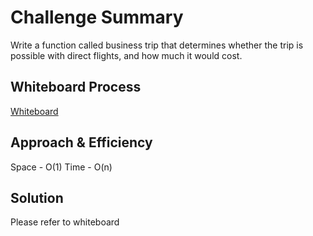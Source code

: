 # Challenge Summary
<!-- Description of the challenge -->
Write a function called business trip that determines whether the trip is possible with direct flights, and how much it would cost.

## Whiteboard Process
<!-- Embedded whiteboard image -->
[Whiteboard](buisnesstrip.jpg)

## Approach & Efficiency
<!-- What approach did you take? Why? What is the Big O space/time for this approach? -->
Space - O(1)
Time - O(n)

## Solution
<!-- Show how to run your code, and examples of it in action -->
Please refer to whiteboard
